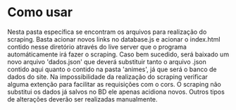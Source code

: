 # Como usar

Nesta pasta específica se encontram os arquivos para realização do scraping. Basta acionar novos links no database.js e acionar o index.html contido nesse diretório através do live server que o programa automáticamente irá fazer o scraping. Caso bem sucedido, será baixado um novo arquivo 'dados.json' que deverá substituir tanto o arquivo .json contido aqui quanto o contido na pasta 'animes', já que será o banco de dados do site.
Na impossibilidade da realização do scraping verificar alguma extenção para facilitar as requisições com o cors. O scraping não substitui os dados já salvos no BD ele apenas acidiona novos. Outros tipos de alterações deverão ser realizadas manualmente.

